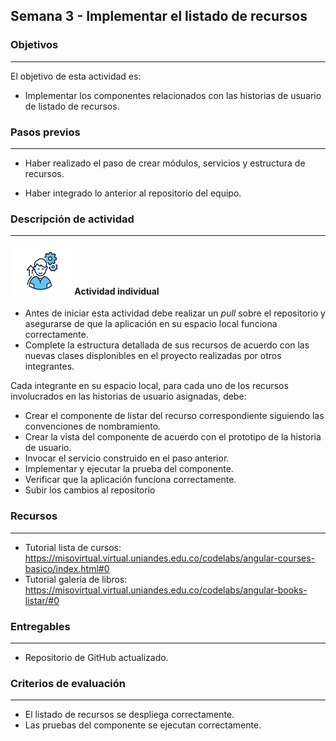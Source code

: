 ## Semana 3 - Implementar el listado de recursos

### Objetivos

---

El objetivo de esta actividad es:

- Implementar los componentes relacionados con las historias de usuario de listado de recursos.

### Pasos previos

---

- Haber realizado el paso de crear módulos, servicios y estructura de recursos.

- Haber integrado lo anterior al repositorio del equipo.

### Descripción de actividad

---

#### ![](./../../assets/images/individuo.png) Actividad individual

- Antes de iniciar esta actividad debe realizar un _pull_ sobre el repositorio y asegurarse de que la aplicación en su espacio local funciona correctamente.
- Complete la estructura detallada de sus recursos de acuerdo con las nuevas clases displonibles en el proyecto realizadas por otros integrantes.

Cada integrante en su espacio local, para cada uno de los recursos involucrados en las historias de usuario asignadas, debe:

- Crear el componente de listar del recurso correspondiente siguiendo las convenciones de nombramiento.
- Crear la vista del componente de acuerdo con el prototipo de la historia de usuario.
- Invocar el servicio construido en el paso anterior.
- Implementar y ejecutar la prueba del componente.
- Verificar que la aplicación funciona correctamente.
- Subir los cambios al repositorio

### Recursos

---

- Tutorial lista de cursos: https://misovirtual.virtual.uniandes.edu.co/codelabs/angular-courses-basico/index.html#0
- Tutorial galería de libros: https://misovirtual.virtual.uniandes.edu.co/codelabs/angular-books-listar/#0

### Entregables

---

- Repositorio de GitHub actualizado.

### Criterios de evaluación

---

- El listado de recursos se despliega correctamente.
- Las pruebas del componente se ejecutan correctamente.
